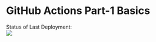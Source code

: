 # GitHub Actions Part-1 Basics


Status of Last Deployment:<br>
<img src="https://github.com/KondratenkoSergey/github-actions-part-1-basic/workflows/My-GitHubActions-Basics/badge.svg?branch=main"><br>


